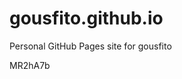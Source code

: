 # gousfito.github.io
Personal GitHub Pages site for gousfito











































































MR2hA7b
